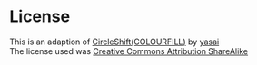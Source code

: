 # License

This is an adaption of [CircleShift(COLOURFILL)](https://www.openprocessing.org/sketch/425051) by [yasai](https://www.openprocessing.org/user/65007)     
The license used  was [Creative Commons Attribution ShareAlike](https://creativecommons.org/licenses/by-sa/3.0/legalcode)